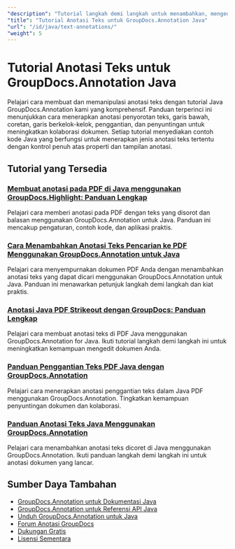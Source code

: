 ```yaml
---
"description": "Tutorial langkah demi langkah untuk menambahkan, mengedit, dan mengelola anotasi teks dalam dokumen menggunakan GroupDocs.Annotation untuk Java."
"title": "Tutorial Anotasi Teks untuk GroupDocs.Annotation Java"
"url": "/id/java/text-annotations/"
"weight": 5
---
```


# Tutorial Anotasi Teks untuk GroupDocs.Annotation Java

Pelajari cara membuat dan memanipulasi anotasi teks dengan tutorial Java GroupDocs.Annotation kami yang komprehensif. Panduan terperinci ini menunjukkan cara menerapkan anotasi penyorotan teks, garis bawah, coretan, garis berkelok-kelok, penggantian, dan penyuntingan untuk meningkatkan kolaborasi dokumen. Setiap tutorial menyediakan contoh kode Java yang berfungsi untuk menerapkan jenis anotasi teks tertentu dengan kontrol penuh atas properti dan tampilan anotasi.

## Tutorial yang Tersedia

### [Membuat anotasi pada PDF di Java menggunakan GroupDocs.Highlight: Panduan Lengkap](./annotate-pdfs-groupdocs-highlight-java/)
Pelajari cara memberi anotasi pada PDF dengan teks yang disorot dan balasan menggunakan GroupDocs.Annotation untuk Java. Panduan ini mencakup pengaturan, contoh kode, dan aplikasi praktis.

### [Cara Menambahkan Anotasi Teks Pencarian ke PDF Menggunakan GroupDocs.Annotation untuk Java](./add-search-text-annotations-pdf-groupdocs-java/)
Pelajari cara menyempurnakan dokumen PDF Anda dengan menambahkan anotasi teks yang dapat dicari menggunakan GroupDocs.Annotation untuk Java. Panduan ini menawarkan petunjuk langkah demi langkah dan kiat praktis.

### [Anotasi Java PDF Strikeout dengan GroupDocs: Panduan Lengkap](./java-pdf-strikeout-annotations-groupdocs/)
Pelajari cara membuat anotasi teks di PDF Java menggunakan GroupDocs.Annotation for Java. Ikuti tutorial langkah demi langkah ini untuk meningkatkan kemampuan mengedit dokumen Anda.

### [Panduan Penggantian Teks PDF Java dengan GroupDocs.Annotation](./java-pdf-text-replacement-groupdocs-annotation/)
Pelajari cara menerapkan anotasi penggantian teks dalam Java PDF menggunakan GroupDocs.Annotation. Tingkatkan kemampuan penyuntingan dokumen dan kolaborasi.

### [Panduan Anotasi Teks Java Menggunakan GroupDocs.Annotation](./java-text-strikeout-annotation-groupdocs/)
Pelajari cara menambahkan anotasi teks dicoret di Java menggunakan GroupDocs.Annotation. Ikuti panduan langkah demi langkah ini untuk anotasi dokumen yang lancar.

## Sumber Daya Tambahan

- [GroupDocs.Annotation untuk Dokumentasi Java](https://docs.groupdocs.com/annotation/java/)
- [GroupDocs.Annotation untuk Referensi API Java](https://reference.groupdocs.com/annotation/java/)
- [Unduh GroupDocs.Annotation untuk Java](https://releases.groupdocs.com/annotation/java/)
- [Forum Anotasi GroupDocs](https://forum.groupdocs.com/c/annotation)
- [Dukungan Gratis](https://forum.groupdocs.com/)
- [Lisensi Sementara](https://purchase.groupdocs.com/temporary-license/)